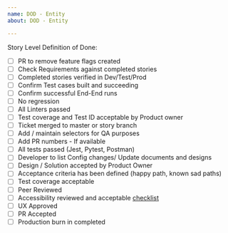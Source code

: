 ```yaml
---	
name: DOD - Entity
about: DOD - Entity

---	
```


Story Level Definition of Done:

- [ ] PR to remove feature flags created
- [ ] Check Requirements against completed stories
- [ ] Completed stories verified in Dev/Test/Prod
- [ ] Confirm Test cases built and succeeding 
- [ ] Confirm successful End-End runs 
- [ ] No regression
- [ ] All Linters passed
- [ ] Test coverage and Test ID acceptable by Product owner
- [ ] Ticket merged to master or story branch
- [ ] Add / maintain selectors for QA purposes
- [ ] Add PR numbers - If available
- [ ] All tests passed (Jest, Pytest, Postman)
- [ ] Developer to list Config changes/ Update documents and designs
- [ ] Design / Solution accepted by Product Owner
- [ ] Acceptance criteria has been defined (happy path, known sad paths)
- [ ] Test coverage acceptable
- [ ] Peer Reviewed
- [ ] Accessibility reviewed and acceptable [checklist](https://github.com/bcgov/entity/docs/coding-standards/accessibility.md)
- [ ] UX Approved
- [ ] PR Accepted
- [ ] Production burn in completed
